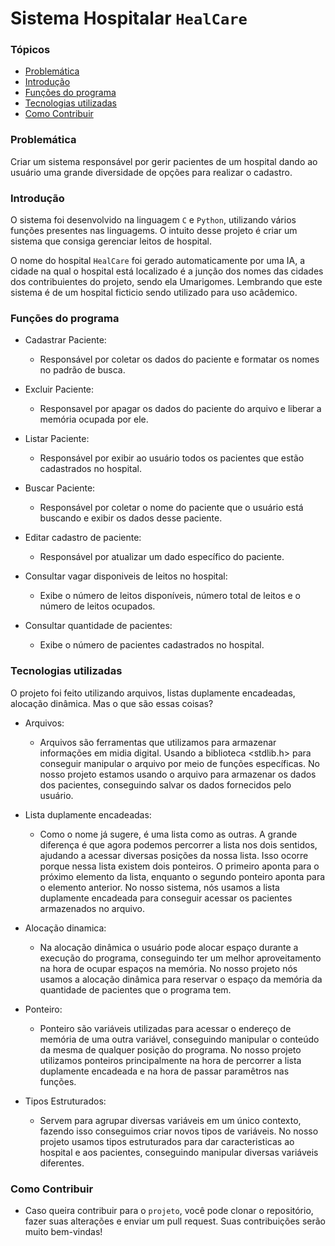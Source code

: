 # Sistema Hospitalar `HealCare`

### Tópicos

- [Problemática](#problemática)
- [Introdução](#introdução)
- [Funções do programa](#funções-do-programa)
- [Tecnologias utilizadas](#tecnologias-utilizadas)
- [Como Contribuir](#como-contribuir)
  
### Problemática

Criar um sistema responsável por gerir pacientes de um hospital dando ao usuário uma grande diversidade de opções para realizar o cadastro.

### Introdução

O sistema foi desenvolvido na linguagem `C` e `Python`, utilizando vários funções presentes nas linguagems. O intuito desse projeto é criar um sistema que consiga gerenciar leitos de hospital.

O nome do hospital `HealCare` foi gerado automaticamente por uma IA, a cidade na qual o hospital está localizado é a junção dos nomes das cidades dos contribuientes do projeto, sendo ela Umarigomes. Lembrando que este sistema é de um hospital ficticio sendo utilizado para uso acâdemico.

### Funções do programa

- Cadastrar Paciente:
  
  - Responsável por coletar os dados do paciente e formatar os nomes no padrão de busca.
  
- Excluir Paciente:
  
  - Responsavel por apagar os dados do paciente do arquivo e liberar a memória ocupada por ele.
  
- Listar Paciente:
  - Responsável por exibir ao usuário todos os pacientes que estão cadastrados no hospital.
  
- Buscar Paciente:
  - Responsável por coletar o nome do paciente que o usuário está buscando e exibir os dados desse paciente.
  
- Editar cadastro de paciente:
  - Responsável por atualizar um dado específico do paciente.
  
- Consultar vagar disponiveis de leitos no hospital:
  - Exibe o número de leitos disponíveis, número total de leitos e o número de leitos ocupados.
  
- Consultar quantidade de pacientes:
  - Exibe o número de pacientes cadastrados no hospital.

### Tecnologias utilizadas

O projeto foi feito utilizando arquivos, listas duplamente encadeadas, alocação dinâmica. Mas o que são essas coisas?

- Arquivos:
  - Arquivos são ferramentas que utilizamos para armazenar informações em midia digital. Usando a biblioteca <stdlib.h> para conseguir manipular o arquivo por meio de funções específicas. No nosso projeto estamos usando o arquivo para armazenar os dados dos pacientes, conseguindo salvar os dados fornecidos pelo usuário.
  
- Lista duplamente encadeadas:

  - Como o nome já sugere, é uma lista como as outras. A grande diferença é que agora podemos percorrer a lista nos dois sentidos, ajudando a acessar diversas posições da nossa lista. Isso ocorre porque nessa lista existem dois ponteiros. O primeiro aponta para o próximo elemento da lista, enquanto o segundo ponteiro aponta para o elemento anterior. No nosso sistema, nós usamos a lista duplamente encadeada para conseguir acessar os pacientes armazenados no arquivo.

- Alocação dinamica:
  
  - Na alocação dinâmica o usuário pode alocar espaço durante a execução do programa, conseguindo ter um melhor aproveitamento na hora de ocupar espaços na memória. No nosso projeto nós usamos a alocação dinâmica para reservar o espaço da memória da quantidade de pacientes que o programa tem.
  
- Ponteiro:

  - Ponteiro são variáveis utilizadas para acessar o endereço de memória de uma outra variável, conseguindo manipular o conteúdo da mesma de qualquer posição do programa. No nosso projeto utilizamos ponteiros principalmente na hora de percorrer a lista duplamente encadeada e na hora de passar paramêtros nas funções.
  
- Tipos Estruturados:
  
  - Servem para agrupar diversas variáveis em um único contexto, fazendo isso conseguimos criar novos tipos de variáveis. No nosso projeto usamos tipos estruturados para dar caracteristicas ao hospital e aos pacientes, conseguindo manipular diversas variáveis diferentes.

### Como Contribuir

- Caso queira contribuir para o `projeto`, você pode clonar o repositório, fazer suas alterações e enviar um pull request. Suas contribuições serão muito bem-vindas!
